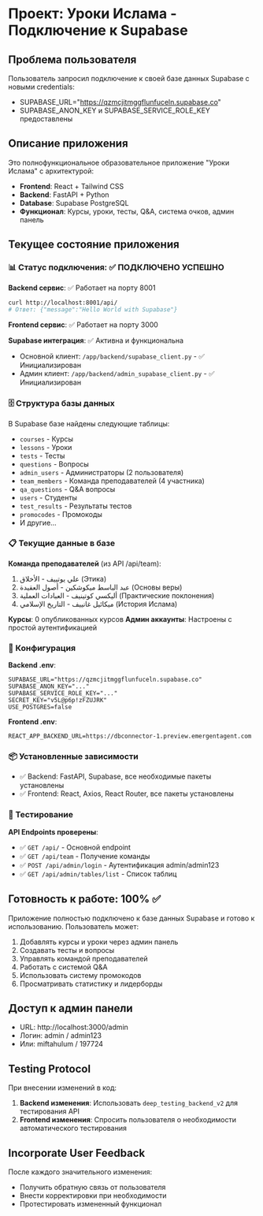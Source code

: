 # Проект: Уроки Ислама - Подключение к Supabase

## Проблема пользователя
Пользователь запросил подключение к своей базе данных Supabase с новыми credentials:
- SUPABASE_URL="https://qzmcjitmggflunfuceln.supabase.co"
- SUPABASE_ANON_KEY и SUPABASE_SERVICE_ROLE_KEY предоставлены

## Описание приложения
Это полнофункциональное образовательное приложение "Уроки Ислама" с архитектурой:
- **Frontend**: React + Tailwind CSS
- **Backend**: FastAPI + Python
- **Database**: Supabase PostgreSQL
- **Функционал**: Курсы, уроки, тесты, Q&A, система очков, админ панель

## Текущее состояние приложения

### 📊 Статус подключения: ✅ ПОДКЛЮЧЕНО УСПЕШНО

**Backend сервис**: ✅ Работает на порту 8001
```bash
curl http://localhost:8001/api/
# Ответ: {"message":"Hello World with Supabase"}
```

**Frontend сервис**: ✅ Работает на порту 3000

**Supabase интеграция**: ✅ Активна и функциональна
- Основной клиент: `/app/backend/supabase_client.py` - ✅ Инициализирован
- Админ клиент: `/app/backend/admin_supabase_client.py` - ✅ Инициализирован

### 🗄️ Структура базы данных
В Supabase базе найдены следующие таблицы:
- `courses` - Курсы
- `lessons` - Уроки 
- `tests` - Тесты
- `questions` - Вопросы
- `admin_users` - Администраторы (2 пользователя)
- `team_members` - Команда преподавателей (4 участника)
- `qa_questions` - Q&A вопросы
- `users` - Студенты
- `test_results` - Результаты тестов
- `promocodes` - Промокоды
- И другие...

### 📋 Текущие данные в базе
**Команда преподавателей** (из API /api/team):
1. علي يوتييف - الأخلاق (Этика)
2. عبد الباسط ميكوشكين - أصول العقيدة (Основы веры)  
3. أليكسي كوتينيف - العبادات العملية (Практические поклонения)
4. ميكائيل غانييف - التاريخ الإسلامي (История Ислама)

**Курсы**: 0 опубликованных курсов
**Админ аккаунты**: Настроены с простой аутентификацией

### 🔧 Конфигурация
**Backend .env**:
```
SUPABASE_URL="https://qzmcjitmggflunfuceln.supabase.co"
SUPABASE_ANON_KEY="..."
SUPABASE_SERVICE_ROLE_KEY="..."
SECRET_KEY="v5L@p6p!zFZUJRK"
USE_POSTGRES=false
```

**Frontend .env**:
```
REACT_APP_BACKEND_URL=https://dbconnector-1.preview.emergentagent.com
```

### 📦 Установленные зависимости
- ✅ Backend: FastAPI, Supabase, все необходимые пакеты установлены
- ✅ Frontend: React, Axios, React Router, все пакеты установлены

### 🧪 Тестирование
**API Endpoints проверены**:
- ✅ `GET /api/` - Основной endpoint
- ✅ `GET /api/team` - Получение команды
- ✅ `POST /api/admin/login` - Аутентификация admin/admin123
- ✅ `GET /api/admin/tables/list` - Список таблиц

## Готовность к работе: 100% ✅

Приложение полностью подключено к базе данных Supabase и готово к использованию. Пользователь может:
1. Добавлять курсы и уроки через админ панель
2. Создавать тесты и вопросы
3. Управлять командой преподавателей  
4. Работать с системой Q&A
5. Использовать систему промокодов
6. Просматривать статистику и лидерборды

## Доступ к админ панели
- URL: http://localhost:3000/admin
- Логин: admin / admin123
- Или: miftahulum / 197724

## Testing Protocol
При внесении изменений в код:
1. **Backend изменения**: Использовать `deep_testing_backend_v2` для тестирования API
2. **Frontend изменения**: Спросить пользователя о необходимости автоматического тестирования

## Incorporate User Feedback  
После каждого значительного изменения:
- Получить обратную связь от пользователя
- Внести корректировки при необходимости
- Протестировать измененный функционал